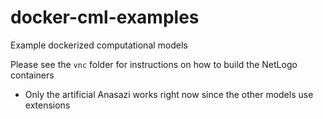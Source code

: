# docker-cml-examples

Example dockerized computational models

Please see the `vnc` folder for instructions on how to build the NetLogo containers

- Only the artificial Anasazi works right now since the other models
  use extensions
